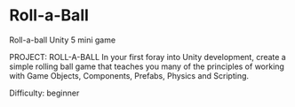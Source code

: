 # Roll-a-Ball
Roll-a-ball Unity 5 mini game

PROJECT: ROLL-A-BALL
In your first foray into Unity development, create a simple rolling ball game that teaches you many of the principles of working with Game Objects, Components, Prefabs, Physics and Scripting.

Difficulty: beginner
